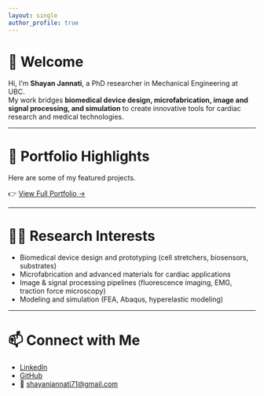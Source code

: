 ```yaml
---
layout: single
author_profile: true
---
```


# 👋 Welcome
Hi, I’m **Shayan Jannati**, a PhD researcher in Mechanical Engineering at UBC.  
My work bridges **biomedical device design, microfabrication, image and signal processing, and simulation** to create innovative tools for cardiac research and medical technologies.  

---

# 🚀 Portfolio Highlights
Here are some of my featured projects. 

👉 [View Full Portfolio →](/portfolio/)  

---

# 🧑‍🔬 Research Interests
- Biomedical device design and prototyping (cell stretchers, biosensors, substrates)  
- Microfabrication and advanced materials for cardiac applications  
- Image & signal processing pipelines (fluorescence imaging, EMG, traction force microscopy)  
- Modeling and simulation (FEA, Abaqus, hyperelastic modeling)  

---

# 📫 Connect with Me
- [LinkedIn](https://www.linkedin.com/in/shayan-jannati-172581b2/)  
- [GitHub](https://github.com/ShayanJannati71)  
- 📧 shayanjannati71@gmail.com  

